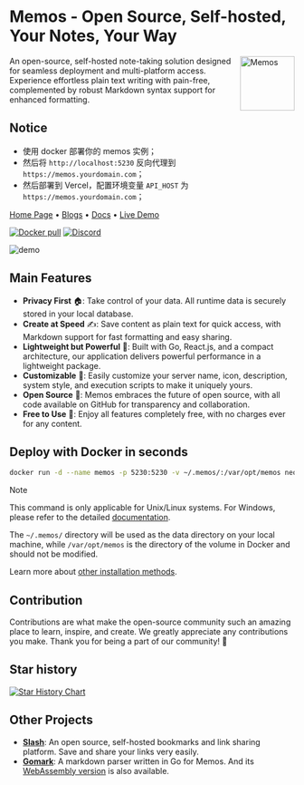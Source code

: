 # Memos - Open Source, Self-hosted, Your Notes, Your Way



<img align="right" height="96px" src="https://www.usememos.com/logo-rounded.png" alt="Memos" />

An open-source, self-hosted note-taking solution designed for seamless deployment and multi-platform access. Experience effortless plain text writing with pain-free, complemented by robust Markdown syntax support for enhanced formatting.

## Notice

+ 使用 docker 部署你的 memos 实例；
+ 然后将 `http://localhost:5230` 反向代理到 `https://memos.yourdomain.com`；
+ 然后部署到 Vercel，配置环境变量 `API_HOST` 为 `https://memos.yourdomain.com`；


<a href="https://www.usememos.com">Home Page</a> •
<a href="https://www.usememos.com/blog">Blogs</a> •
<a href="https://www.usememos.com/docs">Docs</a> •
<a href="https://demo.usememos.com/">Live Demo</a>

<p>
  <a href="https://hub.docker.com/r/neosmemo/memos"><img alt="Docker pull" src="https://img.shields.io/docker/pulls/neosmemo/memos.svg"/></a>
  <a href="https://discord.gg/tfPJa4UmAv"><img alt="Discord" src="https://img.shields.io/badge/discord-chat-5865f2?logo=discord&logoColor=f5f5f5" /></a>
</p>

![demo](https://www.usememos.com/demo.png)

## Main Features

- **Privacy First** 🏠: Take control of your data. All runtime data is securely stored in your local database.
- **Create at Speed** ✍️: Save content as plain text for quick access, with Markdown support for fast formatting and easy sharing.
- **Lightweight but Powerful** 🤲: Built with Go, React.js, and a compact architecture, our application delivers powerful performance in a lightweight package.
- **Customizable** 🧩: Easily customize your server name, icon, description, system style, and execution scripts to make it uniquely yours.
- **Open Source** 🦦: Memos embraces the future of open source, with all code available on GitHub for transparency and collaboration.
- **Free to Use** 💸: Enjoy all features completely free, with no charges ever for any content.

## Deploy with Docker in seconds

```bash
docker run -d --name memos -p 5230:5230 -v ~/.memos/:/var/opt/memos neosmemo/memos:stable
```

> [!NOTE]
> This command is only applicable for Unix/Linux systems. For Windows, please refer to the detailed [documentation](https://www.usememos.com/docs/install/container-install#docker-on-windows).
>
> The `~/.memos/` directory will be used as the data directory on your local machine, while `/var/opt/memos` is the directory of the volume in Docker and should not be modified.

Learn more about [other installation methods](https://www.usememos.com/docs/install).

## Contribution

Contributions are what make the open-source community such an amazing place to learn, inspire, and create. We greatly appreciate any contributions you make. Thank you for being a part of our community! 🥰

## Star history

[![Star History Chart](https://api.star-history.com/svg?repos=usememos/memos&type=Date)](https://star-history.com/#usememos/memos&Date)

## Other Projects

- [**Slash**](https://github.com/yourselfhosted/slash): An open source, self-hosted bookmarks and link sharing platform. Save and share your links very easily.
- [**Gomark**](https://github.com/usememos/gomark): A markdown parser written in Go for Memos. And its [WebAssembly version](https://github.com/usememos/gomark-wasm) is also available.
